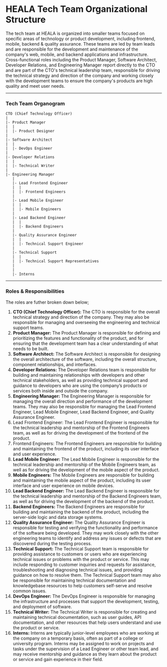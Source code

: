 # HEALA Tech Team Organizational Structure 

The tech team at HEALA is organized into smaller teams focused on specific areas of technology or product development, including frontend, mobile, backend & quality assurance. These teams are led by team leads and are responsible for the development and maintenance of the company's web, mobile, and backend applications and infrastructure. Cross-functional roles including the Product Manager, Software Architect, Developer Relations, and Engineering Manager report directly to the CTO and are part of the CTO's technical leadership team, responsible for driving the technical strategy and direction of the company and working closely with the development teams to ensure the company's products are high quality and meet user needs.

<hr>

### Tech Team Organogram

    CTO (Chief Technology Officer)
    |
    |- Product Manager
    |  |
    |  |- Product Designer
    |
    |- Software Architect
    |  |
    |  |- DevOps Engineer
    |
    |- Developer Relations
    |  |
    |  |- Technical Writer
    |
    |- Engineering Manager
       |
       |- Lead Frontend Engineer
       |  |
       |  |- Frontend Engineers
       |
       |- Lead Mobile Engineer
       |  |
       |  |- Mobile Engineers
       |
       |- Lead Backend Engineer
       |  |
       |  |- Backend Engineers
       |
       |- Quality Assurance Engineer
       |  |
       |  |- Technical Support Engineer
       |
       |- Technical Support
       |  |
       |  |- Technical Support Representatives
       |
       |
       |- Interns
   
<hr>

### Roles & Responsibilities

The roles are futher broken down below;

<ol>
    <li><strong>CTO (Chief Technology Officer):</strong> The CTO is responsible for the overall technical strategy and direction of the company. They may also be responsible for managing and overseeing the engineering and technical support teams.</li>
    <li><strong>Product Manager:</strong> The Product Manager is responsible for defining and prioritizing the features and functionality of the product, and for ensuring that the development team has a clear understanding of what needs to be built.</li>
    <li><strong>Software Architect:</strong> The Software Architect is responsible for designing the overall architecture of the software, including the overall structure, component relationships, and interfaces.</li>
    <li><strong>Developer Relations:</strong> The Developer Relations team is responsible for building and maintaining relationships with developers and other technical stakeholders, as well as providing technical support and guidance to developers who are using the company’s products or services both inside and outside the company.</li>
    <li><strong>Engineering Manager:</strong> The Engineering Manager is responsible for managing the overall direction and performance of the development teams. They may also be responsible for managing the Lead Frontend Engineer, Lead Mobile Engineer, Lead Backend Engineer, and Quality Assurance Engineer.</li>
    <li>Lead Frontend Engineer: The Lead Frontend Engineer is responsible for the technical leadership and mentorship of the Frontend Engineers team, as well as for driving the development of the frontend of the product.</li>
    <li>Frontend Engineers: The Frontend Engineers are responsible for building and maintaining the frontend of the product, including its user interface and user experience.</li>
    <li><strong>Lead Mobile Engineer:</strong> The Lead Mobile Engineer is responsible for the technical leadership and mentorship of the Mobile Engineers team, as well as for driving the development of the mobile aspect of the product.</li>
    <li><strong>Mobile Engineers:</strong> The Mobile Engineers are responsible for building and maintaining the mobile aspect of the product, including its user interface and user experience on mobile devices.</li>
    <li><strong>Lead Backend Engineer:</strong> The Lead Backend Engineer is responsible for the technical leadership and mentorship of the Backend Engineers team, as well as for driving the development of the backend of the product.</li>
    <li><strong>Backend Engineers:</strong> The Backend Engineers are responsible for building and maintaining the backend of the product, including the server-side logic and data storage systems.</li>
    <li><strong>Quality Assurance Engineer:</strong> The Quality Assurance Engineer is responsible for testing and verifying the functionality and performance of the software being developed. They may work closely with the other engineering teams to identify and address any issues or defects that are discovered during the testing process.</li>
    <li><strong>Technical Support:</strong> The Technical Support team is responsible for providing assistance to customers or users who are experiencing technical issues or problems with the product or service. This may include responding to customer inquiries and requests for assistance, troubleshooting and diagnosing technical issues, and providing guidance on how to resolve them. The Technical Support team may also be responsible for maintaining technical documentation and knowledgebase resources to help customers self-serve and resolve common issues.</li>
    <li><strong>DevOps Engineer:</strong> The DevOps Engineer is responsible for managing the infrastructure and processes that support the development, testing, and deployment of software.</li>
    <li><strong>Technical Writer:</strong> The Technical Writer is responsible for creating and maintaining technical documentation, such as user guides, API documentation, and other resources that help users understand and use the product or service.</li>
    <li><strong>Interns:</strong> Interns are typically junior-level employees who are working at the company on a temporary basis, often as part of a college or university program. Interns may be assigned to work on projects and tasks under the supervision of a Lead Engineer or other team lead, and may receive mentorship and guidance as they learn about the product or service and gain experience in their field.</li>
</ol>
    
    
